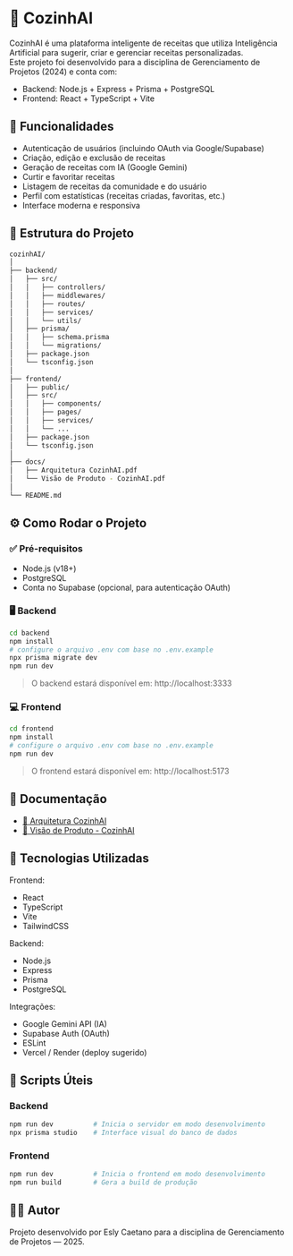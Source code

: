 # 🍳 CozinhAI

CozinhAI é uma plataforma inteligente de receitas que utiliza Inteligência Artificial para sugerir, criar e gerenciar receitas personalizadas.  
Este projeto foi desenvolvido para a disciplina de Gerenciamento de Projetos (2024) e conta com:

- Backend: Node.js + Express + Prisma + PostgreSQL  
- Frontend: React + TypeScript + Vite

## 🚀 Funcionalidades

- Autenticação de usuários (incluindo OAuth via Google/Supabase)
- Criação, edição e exclusão de receitas
- Geração de receitas com IA (Google Gemini)
- Curtir e favoritar receitas
- Listagem de receitas da comunidade e do usuário
- Perfil com estatísticas (receitas criadas, favoritas, etc.)
- Interface moderna e responsiva

## 📁 Estrutura do Projeto

```bash
cozinhAI/
│
├── backend/
│   ├── src/
│   │   ├── controllers/
│   │   ├── middlewares/
│   │   ├── routes/
│   │   ├── services/
│   │   └── utils/
│   ├── prisma/
│   │   ├── schema.prisma
│   │   └── migrations/
│   ├── package.json
│   └── tsconfig.json
│
├── frontend/
│   ├── public/
│   ├── src/
│   │   ├── components/
│   │   ├── pages/
│   │   ├── services/
│   │   └── ...
│   ├── package.json
│   └── tsconfig.json
│
├── docs/
│   ├── Arquitetura CozinhAI.pdf
│   └── Visão de Produto - CozinhAI.pdf
│
└── README.md
```

## ⚙️ Como Rodar o Projeto

### ✅ Pré-requisitos

- Node.js (v18+)
- PostgreSQL
- Conta no Supabase (opcional, para autenticação OAuth)

### 🖥️ Backend

```bash
cd backend
npm install
# configure o arquivo .env com base no .env.example
npx prisma migrate dev
npm run dev
```

> O backend estará disponível em: http://localhost:3333

### 💻 Frontend

```bash
cd frontend
npm install
# configure o arquivo .env com base no .env.example
npm run dev
```

> O frontend estará disponível em: http://localhost:5173

## 📄 Documentação

- [📘 Arquitetura CozinhAI](docs/Arquitetura%20CozinhAI.pdf)
- [📕 Visão de Produto - CozinhAI](docs/Vis%C3%A3o%20de%20Produto%20-%20CozinhAI.pdf)

## 🧰 Tecnologias Utilizadas

Frontend:
- React
- TypeScript
- Vite
- TailwindCSS

Backend:
- Node.js
- Express
- Prisma
- PostgreSQL

Integrações:
- Google Gemini API (IA)
- Supabase Auth (OAuth)
- ESLint
- Vercel / Render (deploy sugerido)

## 📜 Scripts Úteis

### Backend

```bash
npm run dev          # Inicia o servidor em modo desenvolvimento  
npx prisma studio    # Interface visual do banco de dados  
```

### Frontend

```bash
npm run dev          # Inicia o frontend em modo desenvolvimento  
npm run build        # Gera a build de produção  
```

## 👨‍💻 Autor

Projeto desenvolvido por Esly Caetano para a disciplina de Gerenciamento de Projetos — 2025.
